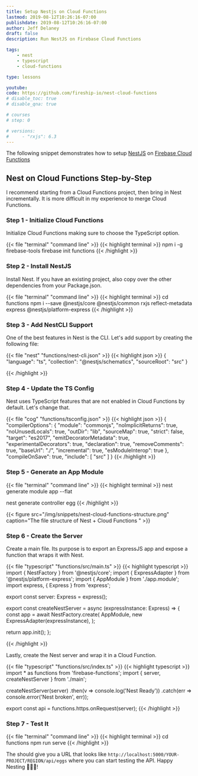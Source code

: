 ```yaml
---
title: Setup Nestjs on Cloud Functions
lastmod: 2019-08-12T10:26:16-07:00
publishdate: 2019-08-12T10:26:16-07:00
author: Jeff Delaney
draft: false
description: Run NestJS on Firebase Cloud Functions  

tags:
    - nest
    - typescript
    - cloud-functions

type: lessons

youtube: 
code: https://github.com/fireship-io/nest-cloud-functions
# disable_toc: true
# disable_qna: true

# courses
# step: 0

# versions: 
#     - "rxjs": 6.3
---
```


The following snippet demonstrates how to setup [NestJS](https://nestjs.com/) on [Firebase Cloud Functions](/tags/cloud-functions)

## Nest on Cloud Functions Step-by-Step

I recommend starting from a Cloud Functions project, then bring in Nest incrementally. It is more difficult in my experience to merge Cloud Functions. 

### Step 1 - Initialize Cloud Functions

Initialize Cloud Functions making sure to choose the TypeScript option. 

{{< file "terminal" "command line" >}}
{{< highlight terminal >}}
npm i -g firebase-tools
firebase init functions
{{< /highlight >}}

### Step 2 - Install NestJS

Install Nest. If you have an existing project, also copy over the other dependencies from your Package.json. 

{{< file "terminal" "command line" >}}
{{< highlight terminal >}}
cd functions
npm i --save @nestjs/core @nestjs/common rxjs reflect-metadata express @nestjs/platform-express
{{< /highlight >}}


### Step 3 - Add NestCLI Support 

One of the best features in Nest is the CLI. Let's add support by creating the following file: 

{{< file "nest" "functions/nest-cli.json" >}}
{{< highlight json >}}
{
    "language": "ts",
    "collection": "@nestjs/schematics",
    "sourceRoot": "src"
  }
  
{{< /highlight >}}

### Step 4 - Update the TS Config

Nest uses TypeScript features that are not enabled in Cloud Functions by default. Let's change that. 

{{< file "cog" "functions/tsconfig.json" >}}
{{< highlight json >}}
{
  "compilerOptions": {
    "module": "commonjs",
    "noImplicitReturns": true,
    "noUnusedLocals": true,
    "outDir": "lib",
    "sourceMap": true,
    "strict": false,
    "target": "es2017",
    "emitDecoratorMetadata": true,
    "experimentalDecorators": true,
    "declaration": true,
    "removeComments": true,
    "baseUrl": "./",
    "incremental": true,
    "esModuleInterop": true
  },
  "compileOnSave": true,
  "include": [
    "src"
  ]
}
{{< /highlight >}}

### Step 5 - Generate an App Module

{{< file "terminal" "command line" >}}
{{< highlight terminal >}}
nest generate module app --flat

nest generate controller egg
{{< /highlight >}}

{{< figure src="/img/snippets/nest-cloud-functions-structure.png" caption="The file structure of Nest + Cloud Functions " >}}


### Step 6 - Create the Server

Create a main file. Its purpose is to export an ExpressJS app and expose a function that wraps it with Nest. 

{{< file "typescript" "functions/src/main.ts" >}}
{{< highlight typescript >}}
import { NestFactory } from '@nestjs/core';
import { ExpressAdapter } from '@nestjs/platform-express';
import { AppModule } from './app.module';
import express, { Express } from 'express';


export const server: Express = express();

export const createNestServer = async (expressInstance: Express) => {
  const app = await NestFactory.create(
    AppModule,
    new ExpressAdapter(expressInstance),
  );

  return app.init();
};

{{< /highlight >}}

Lastly, create the Nest server and wrap it in a Cloud Function. 

{{< file "typescript" "functions/src/index.ts" >}}
{{< highlight typescript >}}
import * as functions from 'firebase-functions';
import { server, createNestServer } from './main';

createNestServer(server)
    .then(v => console.log('Nest Ready'))
    .catch(err => console.error('Nest broken', err));

export const api = functions.https.onRequest(server);
{{< /highlight >}}

### Step 7 - Test It

{{< file "terminal" "command line" >}}
{{< highlight terminal >}}
cd functions
npm run serve
{{< /highlight >}}

The should give you a URL that looks like
`http://localhost:5000/YOUR-PROJECT/REGION/api/eggs` where you can start testing the API. Happy Nesting 🥚🥚🥚! 
